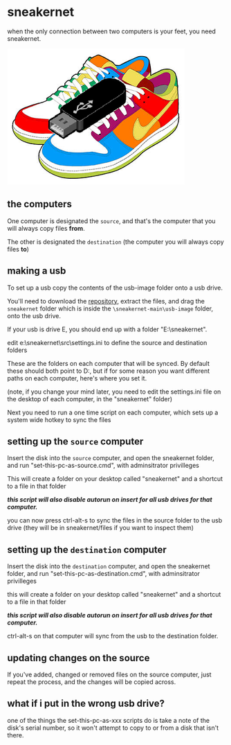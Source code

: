 sneakernet
===
when the only connection between two computers is your feet, you need sneakernet.

<img src ="sneakernet.png">

the computers 
---

One computer is designated the `source`, and that's the computer that you will always copy files **from**.

The other is designated the `destination` (the computer you will always copy files **to**)

making a usb
---

To set up a usb copy the contents of the usb-image folder onto a usb drive.

You'll need to download the [repository](https://github.com/jonathan-annett/sneakernet/archive/refs/heads/main.zip), extract the files, and drag the `sneakernet` folder which is inside the `\sneakernet-main\usb-image` folder, onto the usb drive.

If your usb is drive E, you should end up with a folder "E:\sneakernet".

edit e:\sneakernet\src\settings.ini to define the source and destination folders

These are the folders on each computer that will be synced. By default these should both point to D:\, but if for some reason you want different paths on each computer, here's where you set it.

(note, if you change your mind later, you need to edit the settings.ini file on the desktop of each computer, in the "sneakernet" folder)

Next you need to run a one time script on each computer, which sets up a system wide hotkey to sync the files

setting up the `source` computer
---

Insert the disk into the `source` computer, and open the sneakernet folder, and run "set-this-pc-as-source.cmd", with adminsitrator privilleges

This will create a folder on your desktop called "sneakernet" and a shortcut to a file in that folder

***this script will also disable autorun on insert for all usb drives for that computer.***

you can now press ctrl-alt-s to sync the files in the source folder to the usb drive (they will be in sneakernet/files if you want to inspect them)

setting up the `destination` computer
---

Insert the disk into the `destination` computer, and open the sneakernet folder, and run "set-this-pc-as-destination.cmd", with adminsitrator privilleges

this will create a folder on your desktop called "sneakernet" and a shortcut to a file in that folder

***this script will also disable autorun on insert for all usb drives for that computer.***

ctrl-alt-s on that computer will sync from the usb to the destination folder.

updating changes on the source 
---

If you've added, changed or removed files on the source computer, just repeat the process, and the changes will be copied across.

what if i put in the wrong usb drive?
---

one of the things the set-this-pc-as-xxx scripts do is take a note of the disk's serial number, so it won't attempt to copy to or from a disk that isn't there.
